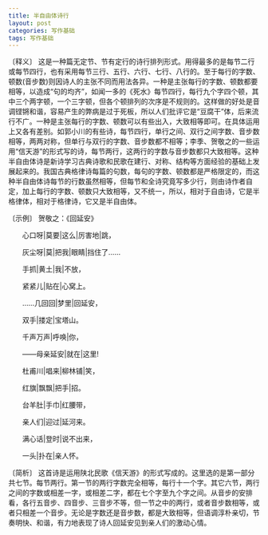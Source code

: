 ```yaml
---
title: 半自由体诗行
layout: post
categories: 写作基础
tags: 写作基础
---
```


〔释义〕 这是一种篇无定节、节有定行的诗行排列形式。用得最多的是每节二行或每节四行，也有采用每节三行、五行、六行、七行、八行的。至于每行的字数、顿数(音步数)则因诗人的主张不同而用法各异。一种是主张每行的字数、顿数都要相等，以造成“句的均齐”，如闻一多的《死水》每节四行，每行九个字四个顿，其中三个两字顿，一个三字顿，但各个顿排列的次序是不规则的。这样做的好处是音调铿锵和谐，容易产生的弊病是过于死板，所以人们批评它是“豆腐干”体，后来流行不广。一种是主张每行的字数、顿数可以有些出入，大致相等即可。在具体运用上又各有差别。如郭小川的有些诗，每节四行，单行之间、双行之间字数、音步数相等，两两对称，但单行与双行的字数、音步数都不相等；李季、贺敬之的一些运用“信天游”的形式写的诗，每节两行，这两行的字数与音步数都只大致相等。这种半自由体诗是新诗学习古典诗歌和民歌在建行、对称、结构等方面经验的基础上发展起来的。我国古典格律诗每篇的句数，每句的字数、顿数都是严格限定的，而这种半自由体诗每节的行数虽然相等，但每节和全诗究竟写多少行，则由诗作者自定，加上每行的字数、顿数只大致相等，又不统一，所以，相对于自由诗，它是半格律体，相对于格律诗，它又是半自由体。

〔示例〕 贺敬之：《回延安》

　　心口呀|莫要|这么|厉害地|跳，

　　灰尘呀|莫|把我|眼睛|挡住了……



　　手抓|黄土|我|不放，

　　紧紧儿|贴在|心窝上。



　　……几回回|梦里|回延安，

　　双手|搂定|宝塔山。



　　千声万声|呼唤|你，

　　——母亲延安|就在|这里!



　　杜甫川|唱来|柳林铺|笑，

　　红旗|飘飘|把手|招。



　　台羊肚|手巾|红腰带，

　　亲人们|迎过|延河来。



　　满心话|登时|说不出来，

　　一头|扑在|亲人怀。

〔简析〕 这首诗是运用陕北民歌《信天游》的形式写成的。这里选的是第一部分共七节。每节两行。第一节的两行字数完全相等，每行十一个字。其它六节，两行之间的字数或相差一字，或相差二字，都在七个字至九个字之间。从音步的安排看，各行五音步、四音步、三音步不等，但一节之中的两行，或者音步数相等，或者只相差一个音步。无论是字数还是音步数，都是大致相等，但语调淳朴亲切，节奏明快、和谐，有力地表现了诗人回延安见到亲人们的激动心情。 